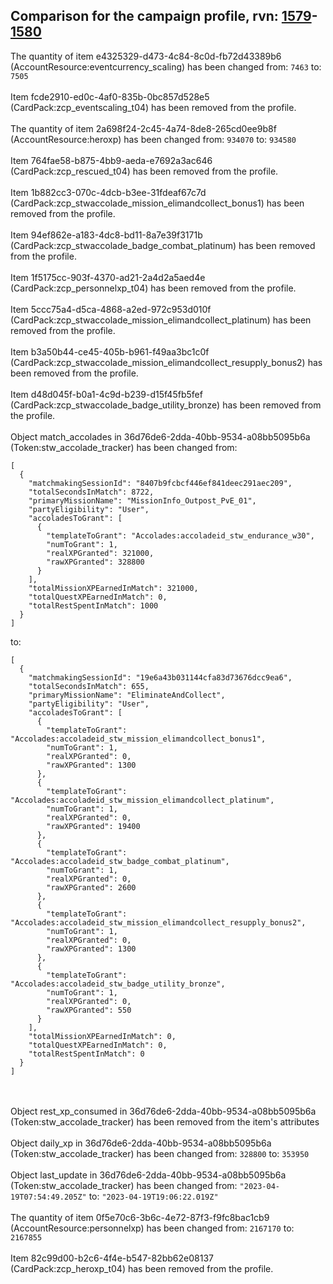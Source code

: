 ## Comparison for the campaign profile, rvn: [1579](https://github.com/PRO100KatYT/FortniteProfileRevisions/tree/main/profiles/campaign/1579%20campaign.json)-[1580](https://github.com/PRO100KatYT/FortniteProfileRevisions/tree/main/profiles/campaign/1580%20campaign.json)

The quantity of item e4325329-d473-4c84-8c0d-fb72d43389b6 (AccountResource:eventcurrency_scaling) has been changed from: `7463` to: `7505`
<br><br>
Item fcde2910-ed0c-4af0-835b-0bc857d528e5 (CardPack:zcp_eventscaling_t04) has been removed from the profile.
<br><br>
The quantity of item 2a698f24-2c45-4a74-8de8-265cd0ee9b8f (AccountResource:heroxp) has been changed from: `934070` to: `934580`
<br><br>
Item 764fae58-b875-4bb9-aeda-e7692a3ac646 (CardPack:zcp_rescued_t04) has been removed from the profile.
<br><br>
Item 1b882cc3-070c-4dcb-b3ee-31fdeaf67c7d (CardPack:zcp_stwaccolade_mission_elimandcollect_bonus1) has been removed from the profile.
<br><br>
Item 94ef862e-a183-4dc8-bd11-8a7e39f3171b (CardPack:zcp_stwaccolade_badge_combat_platinum) has been removed from the profile.
<br><br>
Item 1f5175cc-903f-4370-ad21-2a4d2a5aed4e (CardPack:zcp_personnelxp_t04) has been removed from the profile.
<br><br>
Item 5ccc75a4-d5ca-4868-a2ed-972c953d010f (CardPack:zcp_stwaccolade_mission_elimandcollect_platinum) has been removed from the profile.
<br><br>
Item b3a50b44-ce45-405b-b961-f49aa3bc1c0f (CardPack:zcp_stwaccolade_mission_elimandcollect_resupply_bonus2) has been removed from the profile.
<br><br>
Item d48d045f-b0a1-4c9d-b239-d15f45fb5fef (CardPack:zcp_stwaccolade_badge_utility_bronze) has been removed from the profile.
<br><br>
Object match_accolades in 36d76de6-2dda-40bb-9534-a08bb5095b6a (Token:stw_accolade_tracker) has been changed from:

```
[
  {
    "matchmakingSessionId": "8407b9fcbcf446ef841deec291aec209",
    "totalSecondsInMatch": 8722,
    "primaryMissionName": "MissionInfo_Outpost_PvE_01",
    "partyEligibility": "User",
    "accoladesToGrant": [
      {
        "templateToGrant": "Accolades:accoladeid_stw_endurance_w30",
        "numToGrant": 1,
        "realXPGranted": 321000,
        "rawXPGranted": 328800
      }
    ],
    "totalMissionXPEarnedInMatch": 321000,
    "totalQuestXPEarnedInMatch": 0,
    "totalRestSpentInMatch": 1000
  }
]
```

to:

```
[
  {
    "matchmakingSessionId": "19e6a43b031144cfa83d73676dcc9ea6",
    "totalSecondsInMatch": 655,
    "primaryMissionName": "EliminateAndCollect",
    "partyEligibility": "User",
    "accoladesToGrant": [
      {
        "templateToGrant": "Accolades:accoladeid_stw_mission_elimandcollect_bonus1",
        "numToGrant": 1,
        "realXPGranted": 0,
        "rawXPGranted": 1300
      },
      {
        "templateToGrant": "Accolades:accoladeid_stw_mission_elimandcollect_platinum",
        "numToGrant": 1,
        "realXPGranted": 0,
        "rawXPGranted": 19400
      },
      {
        "templateToGrant": "Accolades:accoladeid_stw_badge_combat_platinum",
        "numToGrant": 1,
        "realXPGranted": 0,
        "rawXPGranted": 2600
      },
      {
        "templateToGrant": "Accolades:accoladeid_stw_mission_elimandcollect_resupply_bonus2",
        "numToGrant": 1,
        "realXPGranted": 0,
        "rawXPGranted": 1300
      },
      {
        "templateToGrant": "Accolades:accoladeid_stw_badge_utility_bronze",
        "numToGrant": 1,
        "realXPGranted": 0,
        "rawXPGranted": 550
      }
    ],
    "totalMissionXPEarnedInMatch": 0,
    "totalQuestXPEarnedInMatch": 0,
    "totalRestSpentInMatch": 0
  }
]
```

<br><br>
Object rest_xp_consumed in 36d76de6-2dda-40bb-9534-a08bb5095b6a (Token:stw_accolade_tracker) has been removed from the item's attributes
<br><br>
Object daily_xp in 36d76de6-2dda-40bb-9534-a08bb5095b6a (Token:stw_accolade_tracker) has been changed from: `328800` to: `353950`
<br><br>
Object last_update in 36d76de6-2dda-40bb-9534-a08bb5095b6a (Token:stw_accolade_tracker) has been changed from: `"2023-04-19T07:54:49.205Z"` to: `"2023-04-19T19:06:22.019Z"`
<br><br>
The quantity of item 0f5e70c6-3b6c-4e72-87f3-f9fc8bac1cb9 (AccountResource:personnelxp) has been changed from: `2167170` to: `2167855`
<br><br>
Item 82c99d00-b2c6-4f4e-b547-82bb62e08137 (CardPack:zcp_heroxp_t04) has been removed from the profile.
<br><br>
